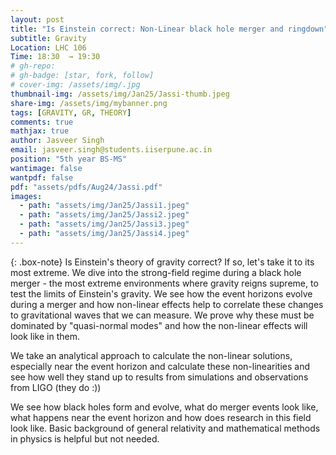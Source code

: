 ```yaml
---
layout: post
title: "Is Einstein correct: Non-Linear black hole merger and ringdown"
subtitle: Gravity 
Location: LHC 106
Time: 18:30  → 19:30
# gh-repo:
# gh-badge: [star, fork, follow]
# cover-img: /assets/img/.jpg
thumbnail-img: /assets/img/Jan25/Jassi-thumb.jpeg
share-img: /assets/img/mybanner.png
tags: [GRAVITY, GR, THEORY]
comments: true
mathjax: true
author: Jasveer Singh 
email: jasveer.singh@students.iiserpune.ac.in
position: "5th year BS-MS"
wantimage: false
wantpdf: false
pdf: "assets/pdfs/Aug24/Jassi.pdf"
images:
  - path: "assets/img/Jan25/Jassi1.jpeg"
  - path: "assets/img/Jan25/Jassi2.jpeg"
  - path: "assets/img/Jan25/Jassi3.jpeg"
  - path: "assets/img/Jan25/Jassi4.jpeg"
---
```

{: .box-note}
Is Einstein's theory of gravity correct? If so, let's take it to its most extreme. We dive into the strong-field regime during a black hole merger - the most extreme environments where gravity reigns supreme, to test the limits of Einstein's gravity.  We see how the event horizons evolve during a merger and how non-linear effects help to correlate these changes to gravitational waves that we can measure. We prove why these must be dominated by "quasi-normal modes" and how the non-linear effects will look like in them. 

We take an analytical approach to calculate the non-linear solutions, especially near the event horizon and calculate these non-linearities and see how well they stand up to results from simulations and observations from LIGO (they do :))

We see how black holes form and evolve, what do merger events look like, what happens near the event horizon and how does research in this field look like.
Basic background of general relativity and mathematical methods in physics is helpful but not needed.
